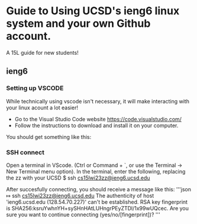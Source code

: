 # **Guide to Using UCSD's ieng6 linux system and your own Github account.**
A 15L guide for new students!

## ieng6
### Setting up VSCODE
While technically using vscode isn't necessary, it will make interacting with your linux acount a lot easier! 
* Go to the Visual Studio Code website https://code.visualstudio.com/
* Follow the instructions to download and install it on your computer. 

You should get something like this:


### SSH connect
Open a terminal in VScode. (Ctrl or Command + `, or use the Terminal → New Terminal menu option).
In the terminal, enter the following, replacing the zz with your UCSD 
    $ ssh cs15lwi23zz@ieng6.ucsd.edu
  

After succesfully connecting, you should receive a message like this:
'''json
⤇ ssh cs15lwi23zz@ieng6.ucsd.edu
The authenticity of host 'ieng6.ucsd.edu (128.54.70.227)' can't be established.
RSA key fingerprint is SHA256:ksruYwhnYH+sySHnHAtLUHngrPEyZTDl/1x99wUQcec.
Are you sure you want to continue connecting (yes/no/[fingerprint])? 
'''
